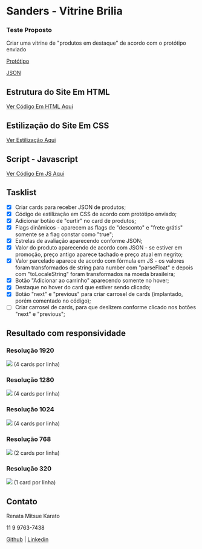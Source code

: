 # Sanders - Vitrine Brilia

### Teste Proposto

Criar uma vitrine de "produtos em destaque" de acordo com o protótipo enviado

[Protótipo](https://www.figma.com/file/9qC8KZW0W1qhNsPCgVFvut/Teste-vitrine-brilia?node-id=0%3A1)

[JSON](https://rafaeljk.com.br/testes/dev/json_product.json)

## Estrutura do Site Em HTML

[Ver Código Em HTML Aqui](https://github.com/rmkarato/sanders-test/blob/main/src/index.html)

## Estilização do Site Em CSS

[Ver Estilização Aqui](https://github.com/rmkarato/sanders-test/blob/main/src/index.css)

## Script - Javascript

[Ver Código Em JS Aqui](https://github.com/rmkarato/sanders-test/blob/main/src/index.js)

## Tasklist

- [x] Criar cards para receber JSON de produtos;
- [x] Código de estilização em CSS de acordo com protótipo enviado;
- [x] Adicionar botão de "curtir" no card de produtos;
- [x] Flags dinâmicos - aparecem as flags de "desconto" e "frete grátis" somente se a flag constar como "true";
- [x] Estrelas de avaliação aparecendo conforme JSON; 
- [x] Valor do produto aparecendo de acordo com JSON - se estiver em promoção, preço antigo aparece tachado e preço  atual em negrito;
- [x] Valor parcelado aparece de acordo com fórmula em JS - os valores foram transformados de string para number com "parseFloat" e depois com "toLocaleString" foram transformados na moeda brasileira;  
- [x] Botão "Adicionar ao carrinho" aparecendo somente no hover;
- [x] Destaque no hover do card que estiver sendo clicado; 
- [x] Botão "next" e "previous" para criar carrosel de cards (implantado, porém comentado no código);
- [ ] Criar carrosel de cards, para que deslizem conforme clicado nos botões "next" e "previous";

## Resultado com responsividade

### Resolução 1920
![](https://github.com/rmkarato/sanders-test/blob/main/imgs/1920.png?w=512)
(4 cards por linha)

### Resolução 1280
![](https://github.com/rmkarato/sanders-test/blob/main/imgs/1280.png?w=512)
(4 cards por linha)

### Resolução 1024
![](https://github.com/rmkarato/sanders-test/blob/main/imgs/1024.png?w=512)
(4 cards por linha)

### Resolução 768
![](https://github.com/rmkarato/sanders-test/blob/main/imgs/768.png?w=512)
(2 cards por linha)

### Resolução 320
![](https://github.com/rmkarato/sanders-test/blob/main/imgs/320.png?w=512)
(1 card por linha)

## Contato

Renata Mitsue Karato

11 9 9763-7438

[Github](https://github.com/rmkarato) | [Linkedin](https://www.linkedin.com/in/rmkarato/)
